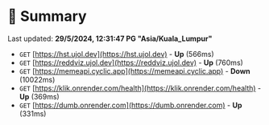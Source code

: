 # 📖 Summary
Last updated: **29/5/2024, 12:31:47 PG "Asia/Kuala_Lumpur"**

- `GET` [https://hst.ujol.dev](https://hst.ujol.dev) - **Up** (566ms)
- `GET` [https://reddviz.ujol.dev](https://reddviz.ujol.dev) - **Up** (760ms)
- `GET` [https://memeapi.cyclic.app](https://memeapi.cyclic.app) - **Down** (10022ms)
- `GET` [https://klik.onrender.com/health](https://klik.onrender.com/health) - **Up** (369ms)
- `GET` [https://dumb.onrender.com](https://dumb.onrender.com) - **Up** (331ms)
